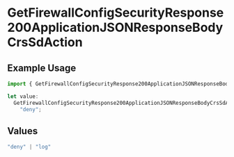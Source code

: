 # GetFirewallConfigSecurityResponse200ApplicationJSONResponseBodyCrsSdAction

## Example Usage

```typescript
import { GetFirewallConfigSecurityResponse200ApplicationJSONResponseBodyCrsSdAction } from "@vercel/sdk/models/getfirewallconfigop.js";

let value:
  GetFirewallConfigSecurityResponse200ApplicationJSONResponseBodyCrsSdAction =
    "deny";
```

## Values

```typescript
"deny" | "log"
```